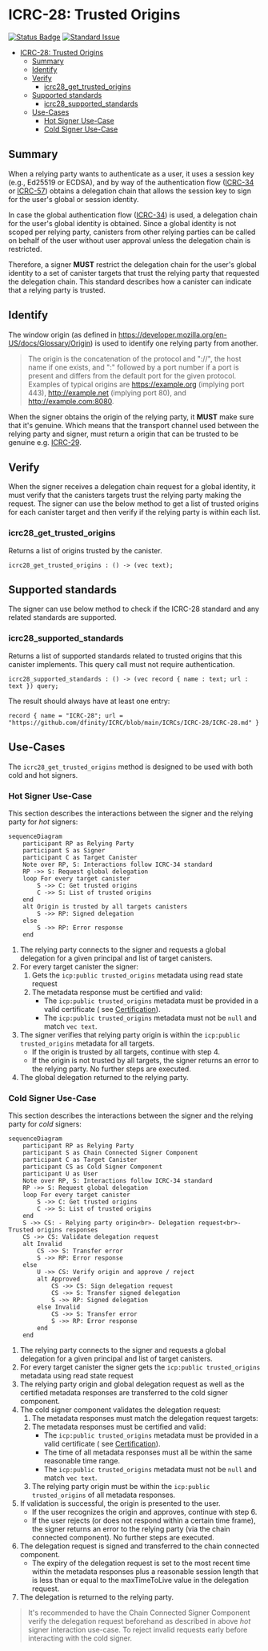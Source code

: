 # ICRC-28: Trusted Origins

[![Status Badge](https://img.shields.io/badge/STATUS-DRAFT-ffcc00.svg)](https://github.com/orgs/dfinity/projects/31)
[![Standard Issue](https://img.shields.io/badge/ISSUE-ICRC--28-blue?logo=github)](https://github.com/dfinity/wg-identity-authentication/issues/115)

<!-- TOC -->

* [ICRC-28: Trusted Origins](#icrc-28-trusted-origins)
    * [Summary](#summary)
    * [Identify](#identify)
    * [Verify](#verify)
        * [icrc28_get_trusted_origins](#icrc28_get_trusted_origins)
    * [Supported standards](#supported-standards)
        * [icrc28_supported_standards](#icrc28_supported_standards)
    * [Use-Cases](#use-cases)
        * [Hot Signer Use-Case](#hot-signer-use-case)
        * [Cold Signer Use-Case](#cold-signer-use-case)

<!-- TOC -->

## Summary

When a relying party wants to authenticate as a user, it uses a session key (e.g., Ed25519 or ECDSA), and by way of the
authentication flow ([ICRC-34](./icrc_34_get_global_delegation.md) or [ICRC-57](./icrc_57_get_session_delegation.md))
obtains a delegation chain that allows the session key to sign for the user's global or session identity.

In case the global authentication flow ([ICRC-34](./icrc_34_get_global_delegation.md)) is used, a delegation chain for
the user's global identity is obtained. Since a global identity is not scoped per relying party, canisters from other
relying parties can be called on behalf of the user without user approval unless the delegation chain is restricted.

Therefore, a signer **MUST** restrict the delegation chain for the user's global identity to a set of canister
targets that trust the relying party that requested the delegation chain. This standard describes how a canister can
indicate that a relying party is trusted.

## Identify

The window origin (as defined in https://developer.mozilla.org/en-US/docs/Glossary/Origin) is used to identify one
relying party from another.

> The origin is the concatenation of the protocol and "://", the host name if one exists, and ":" followed by a port
> number if a port is present and differs from the default port for the given protocol. Examples of typical origins
> are https://example.org (implying port 443), http://example.net (implying port 80), and http://example.com:8080.

When the signer obtains the origin of the relying party, it **MUST** make sure that it's genuine. Which means that the
transport channel used between the relying party and signer, must return a origin that can be trusted to be genuine
e.g. [ICRC-29](./icrc_29_window_post_message_transport.md).

## Verify

When the signer receives a delegation chain request for a global identity, it must verify that the canisters targets
trust the relying party making the request. The signer can use the below method to get a list of trusted origins for
each canister target and then verify if the relying party is within each list.

### icrc28_get_trusted_origins

Returns a list of origins trusted by the canister.

```
icrc28_get_trusted_origins : () -> (vec text);
```

## Supported standards

The signer can use below method to check if the ICRC-28 standard and any related standards are supported.

### icrc28_supported_standards

Returns a list of supported standards related to trusted origins that this canister implements. This query call must not
require authentication.

```
icrc28_supported_standards : () -> (vec record { name : text; url : text }) query;
```

The result should always have at least one entry:

```
record { name = "ICRC-28"; url = "https://github.com/dfinity/ICRC/blob/main/ICRCs/ICRC-28/ICRC-28.md" }
```

## Use-Cases

The `icrc28_get_trusted_origins` method is designed to be used with both cold and hot signers.

### Hot Signer Use-Case

This section describes the interactions between the signer and the relying party for _hot_ signers:

```mermaid
sequenceDiagram
    participant RP as Relying Party
    participant S as Signer
    participant C as Target Canister
    Note over RP, S: Interactions follow ICRC-34 standard
    RP ->> S: Request global delegation
    loop For every target canister
        S ->> C: Get trusted origins
        C ->> S: List of trusted origins
    end
    alt Origin is trusted by all targets canisters
        S ->> RP: Signed delegation
    else
        S ->> RP: Error response
    end
```

1. The relying party connects to the signer and requests a global delegation for a given principal and list of target
   canisters.
2. For every target canister the signer:
    1. Gets the `icp:public trusted_origins` metadata using read state request
    2. The metadata response must be certified and valid:
        * The `icp:public trusted_origins` metadata must be provided in a valid certificate (
          see [Certification](https://internetcomputer.org/docs/current/references/ic-interface-spec#certification)).
        * The `icp:public trusted_origins` metadata must not be `null` and match `vec text`.
3. The signer verifies that relying party origin is within the `icp:public trusted_origins` metadata for all targets.
    * If the origin is trusted by all targets, continue with step 4.
    * If the origin is not trusted by all targets, the signer returns an error to the relying party. No further steps
      are executed.
4. The global delegation returned to the relying party.

### Cold Signer Use-Case

This section describes the interactions between the signer and the relying party for _cold_ signers:

```mermaid
sequenceDiagram
    participant RP as Relying Party
    participant S as Chain Connected Signer Component
    participant C as Target Canister
    participant CS as Cold Signer Component
    participant U as User
    Note over RP, S: Interactions follow ICRC-34 standard
    RP ->> S: Request global delegation
    loop For every target canister
        S ->> C: Get trusted origins
        C ->> S: List of trusted origins
    end
    S ->> CS: - Relying party origin<br>- Delegation request<br>- Trusted origins responses
    CS ->> CS: Validate delegation request
    alt Invalid
        CS ->> S: Transfer error
        S ->> RP: Error response
    else
        U ->> CS: Verify origin and approve / reject
        alt Approved
            CS ->> CS: Sign delegation request
            CS ->> S: Transfer signed delegation
            S ->> RP: Signed delegation
        else Invalid
            CS ->> S: Transfer error
            S ->> RP: Error response
        end
    end
```

1. The relying party connects to the signer and requests a global delegation for a given principal and list of target
   canisters.
2. For every target canister the signer gets the `icp:public trusted_origins` metadata using read state request
3. The relying party origin and global delegation request as well as the certified metadata responses are transferred to
   the cold signer component.
4. The cold signer component validates the delegation request:
    1. The metadata responses must match the delegation request targets:
    2. The metadata responses must be certified and valid:
        * The `icp:public trusted_origins` metadata must be provided in a valid certificate (
          see [Certification](https://internetcomputer.org/docs/current/references/ic-interface-spec#certification)).
        * The time of all metadata responses must all be within the same reasonable time range.
        * The `icp:public trusted_origins` metadata must not be `null` and match `vec text`.
    3. The relying party origin must be within the `icp:public trusted_origins` of all metadata responses.
5. If validation is successful, the origin is presented to the user.
    * If the user recognizes the origin and approves, continue with step 6.
    * If the user rejects (or does not respond within a certain time frame), the signer returns an error to the relying
      party (via the chain connected component). No further steps are executed.
6. The delegation request is signed and transferred to the chain connected component.
    * The expiry of the delegation request is set to the most recent time within the metadata responses plus a
      reasonable session length that is less than or equal to the maxTimeToLive value in the delegation request.
7. The delegation is returned to the relying party.

> It's recommended to have the Chain Connected Signer Component verify the delegation request beforehand as described in
> above _hot_ signer interaction use-case. To reject invalid requests early before interacting with the cold signer.
